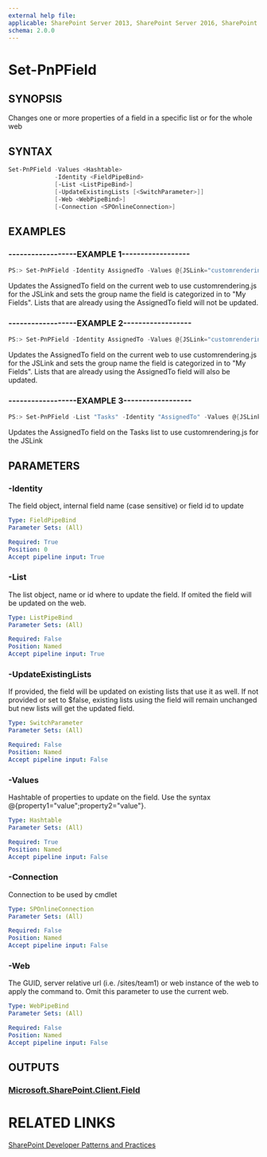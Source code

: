 ```yaml
---
external help file:
applicable: SharePoint Server 2013, SharePoint Server 2016, SharePoint Online
schema: 2.0.0
---
```

# Set-PnPField

## SYNOPSIS
Changes one or more properties of a field in a specific list or for the whole web

## SYNTAX 

```powershell
Set-PnPField -Values <Hashtable>
             -Identity <FieldPipeBind>
             [-List <ListPipeBind>]
             [-UpdateExistingLists [<SwitchParameter>]]
             [-Web <WebPipeBind>]
             [-Connection <SPOnlineConnection>]
```

## EXAMPLES

### ------------------EXAMPLE 1------------------
```powershell
PS:> Set-PnPField -Identity AssignedTo -Values @{JSLink="customrendering.js";Group="My fields"}
```

Updates the AssignedTo field on the current web to use customrendering.js for the JSLink and sets the group name the field is categorized in to "My Fields". Lists that are already using the AssignedTo field will not be updated.

### ------------------EXAMPLE 2------------------
```powershell
PS:> Set-PnPField -Identity AssignedTo -Values @{JSLink="customrendering.js";Group="My fields"} -UpdateExistingLists
```

Updates the AssignedTo field on the current web to use customrendering.js for the JSLink and sets the group name the field is categorized in to "My Fields". Lists that are already using the AssignedTo field will also be updated.

### ------------------EXAMPLE 3------------------
```powershell
PS:> Set-PnPField -List "Tasks" -Identity "AssignedTo" -Values @{JSLink="customrendering.js"}
```

Updates the AssignedTo field on the Tasks list to use customrendering.js for the JSLink

## PARAMETERS

### -Identity
The field object, internal field name (case sensitive) or field id to update

```yaml
Type: FieldPipeBind
Parameter Sets: (All)

Required: True
Position: 0
Accept pipeline input: True
```

### -List
The list object, name or id where to update the field. If omited the field will be updated on the web.

```yaml
Type: ListPipeBind
Parameter Sets: (All)

Required: False
Position: Named
Accept pipeline input: True
```

### -UpdateExistingLists
If provided, the field will be updated on existing lists that use it as well. If not provided or set to $false, existing lists using the field will remain unchanged but new lists will get the updated field.

```yaml
Type: SwitchParameter
Parameter Sets: (All)

Required: False
Position: Named
Accept pipeline input: False
```

### -Values
Hashtable of properties to update on the field. Use the syntax @{property1="value";property2="value"}.

```yaml
Type: Hashtable
Parameter Sets: (All)

Required: True
Position: Named
Accept pipeline input: False
```

### -Connection
Connection to be used by cmdlet

```yaml
Type: SPOnlineConnection
Parameter Sets: (All)

Required: False
Position: Named
Accept pipeline input: False
```

### -Web
The GUID, server relative url (i.e. /sites/team1) or web instance of the web to apply the command to. Omit this parameter to use the current web.

```yaml
Type: WebPipeBind
Parameter Sets: (All)

Required: False
Position: Named
Accept pipeline input: False
```

## OUTPUTS

### [Microsoft.SharePoint.Client.Field](https://msdn.microsoft.com/en-us/library/microsoft.sharepoint.client.field.aspx)

# RELATED LINKS

[SharePoint Developer Patterns and Practices](http://aka.ms/sppnp)
